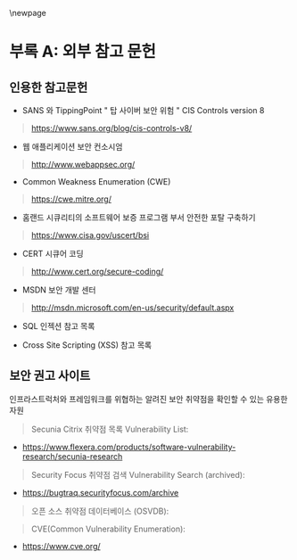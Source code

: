 \newpage
# 부록 A: 외부 참고 문헌

## 인용한 참고문헌

-   SANS 와 TippingPoint \" 탑 사이버 보안 위험 \" CIS Controls version 8

> <https://www.sans.org/blog/cis-controls-v8/>

-   웹 애플리케이션 보안 컨소시엄

> <http://www.webappsec.org/>

-   Common Weakness Enumeration (CWE)

> <https://cwe.mitre.org/>

-   홈랜드 시큐리티의 소프트웨어 보증 프로그램 부서 안전한 포탈 구축하기

> <https://www.cisa.gov/uscert/bsi>

-   CERT 시큐어 코딩

> <http://www.cert.org/secure-coding/>

-   MSDN 보안 개발 센터

> <http://msdn.microsoft.com/en-us/security/default.aspx>

-   SQL 인젝션 참고 목록

-   Cross Site Scripting (XSS) 참고 목록

## 보안 권고 사이트

인프라스트럭처와 프레임워크를 위협하는 알려진 보안 취약점을 확인할 수
있는 유용한 자원

> Secunia Citrix 취약점 목록 Vulnerability List:

-   <https://www.flexera.com/products/software-vulnerability-research/secunia-research>

> Security Focus 취약점 검색 Vulnerability Search (archived):

-   <https://bugtraq.securityfocus.com/archive>

> 오픈 소스 취약점 데이터베이스 (OSVDB):

> CVE(Common Vulnerability Enumeration):

-   <https://www.cve.org/>

